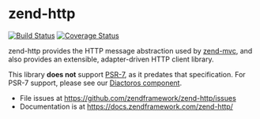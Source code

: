 # zend-http

[![Build Status](https://secure.travis-ci.org/zendframework/zend-http.svg?branch=master)](https://secure.travis-ci.org/zendframework/zend-http)
[![Coverage Status](https://coveralls.io/repos/github/zendframework/zend-http/badge.svg?branch=master)](https://coveralls.io/github/zendframework/zend-http?branch=master)

zend-http provides the HTTP message abstraction used by
[zend-mvc](https://docs.zendframework.com/zend-mvc/), and also provides an
extensible, adapter-driven HTTP client library.

This library **does not** support [PSR-7](http://www.php-fig.org/psr/psr-7), as
it predates that specification. For PSR-7 support, please see our
[Diactoros component](https://docs.zendframework.com/zend-diactoros/).

- File issues at https://github.com/zendframework/zend-http/issues
- Documentation is at https://docs.zendframework.com/zend-http/
